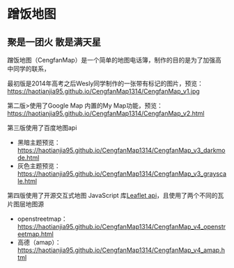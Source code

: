 # 蹭饭地图

## 聚是一团火 散是满天星
蹭饭地图（CengfanMap）是一个简单的地图电话簿，制作的目的是为了加强高中同学的联系，

最初版是2014年高考之后Wesly同学制作的一张带有标记的图片，预览：<https://haotianjia95.github.io/CengfanMap1314/CengfanMap_v1.jpg> 

第二版>使用了Google Map 内置的My Map功能，预览：<https://haotianjia95.github.io/CengfanMap1314/CengfanMap_v2.html>

第三版使用了百度地图api

- 黑暗主题预览：<https://haotianjia95.github.io/CengfanMap1314/CengfanMap_v3_darkmode.html> 
- 灰色主题预览：<https://haotianjia95.github.io/CengfanMap1314/CengfanMap_v3_grayscale.html> 

第四版使用了开源交互式地图 JavaScript 库[Leaflet api](https://leafletjs.com)，且使用了两个不同的瓦片图层地图源

- openstreetmap：<https://haotianjia95.github.io/CengfanMap1314/CengfanMap_v4_openstreetmap.html> 
- 高德（amap）：<https://haotianjia95.github.io/CengfanMap1314/CengfanMap_v4_amap.html> 

